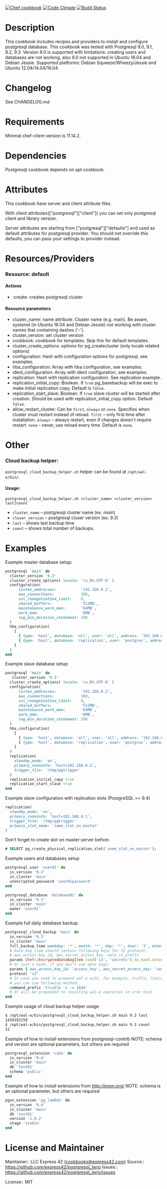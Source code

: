 [![Chef cookbook](https://img.shields.io/cookbook/v/postgresql_lwrp.svg)](https://github.com/express42/postgresql_lwrp)
[![Code Climate](https://codeclimate.com/github/express42/postgresql_lwrp/badges/gpa.svg)](https://codeclimate.com/github/express42/postgresql_lwrp)
[![Build Status](https://travis-ci.org/express42/postgresql_lwrp.svg)](https://travis-ci.org/express42/postgresql_lwrp)

Description
===========
This cookbook includes recipes and providers to install and configure postgresql database. This cookbook was tested with Postgresql 9.0, 9.1, 9.2, 9.3. Version 9.0 is supported with limitations: creating users and databases are not working, also 9.0 not supported in Ubuntu 16.04 and Debian Jessie.
Supported platforms: Debian Squeeze/Wheezy/Jessie and Ubuntu 12.04/14.04/16.04.

Changelog
=========
See CHANGELOG.md

Requirements
============
Minimal chef-client version is 11.14.2.

Dependencies
============
Postgresql cookbook depends on apt cookbook.

Attributes
==========
This cookbook have server and client attribute files.

With client attributes(["postgresql"]["client"]) you can set only postgresql client and library version.

Server attributes are starting from ["postgresql"]["defaults"] and used as default attributes for postgresql provider. You should not override this defaults, you can pass your settings to provider instead.

Resources/Providers
===================

### Resource: default

#### Actions

- :create: creates postgresql cluster

#### Resource parameters

- cluster_name: name attribute. Cluster name (e.g. main). Be aware, systemd (in Ubuntu 16.04 and Debian Jessie) not working with cluster names that containing dashes ('-').
- cluster_version: set cluster version
- cookbook: cookbook for templates. Skip this for default templates.
- cluster_create_options: options for pg_createcluster (only locale related options)
- configuration: Hash with configuration options for postgresql, see examples.
- hba_configuration: Array with hba configuration, see examples.
- ident_configuration: Array with ident configuration, see examples.
- replication: Hash with replication configuration. See replication example.
- replication_initial_copy: Boolean. If `true` pg_basebackup will be exec to make initial replication copy. Default is `false`.
- replication_start_slave: Boolean. If `true` slave cluster will be started after creation. Should be used with replication_initial_copy option. Default `false`.
- allow_restart_cluster: Can be `first`, `always` or `none`. Specifies when cluster must restart instead of reload. `first` – only first time after installation. `always` – always restart, even if changes doesn't require restart. `none` - never, use reload every time. Default is `none`.


Other
=====
### Cloud backup helper:

`postgresql_cloud_backup_helper.sh` helper can be found at `/opt/wal-e/bin/`.

#### Usage:

`postgresql_cloud_backup_helper.sh <cluster_name> <cluster_version> last|count`

- `cluster_name` – postgresql cluster name (ex. *main*)
- `cluser_version` – postgresql cluser version (ex. 9.3)
- `last` – shows last backup time
- `count` – shows total number of backups.

Examples
========
Example master database setup:

```ruby
postgresql 'main' do
  cluster_version '9.3'
  cluster_create_options( locale: 'ru_RU.UTF-8' )
  configuration(
      listen_addresses:           '192.168.0.2',
      max_connections:            300,
      ssl_renegotiation_limit:    0,
      shared_buffers:             '512MB',
      maintenance_work_mem:       '64MB',
      work_mem:                   '8MB',
      log_min_duration_statement: 200
  )
  hba_configuration(
    [
      { type: 'host', database: 'all', user: 'all', address: '192.168.0.0/24', method: 'md5' },
      { type: 'host', database: 'replication', user: 'postgres', address: '192.168.0.3/32', method: 'trust' }
    ]
  )
end
```

Example slave database setup:

```ruby
postgresql 'main' do
   cluster_version '9.3'
  cluster_create_options( locale: 'ru_RU.UTF-8' )
  configuration(
      listen_addresses:           '192.168.0.3',
      max_connections:            300,
      ssl_renegotiation_limit:    0,
      shared_buffers:             '512MB',
      maintenance_work_mem:       '64MB',
      work_mem:                   '8MB',
      log_min_duration_statement: 200
  )
  hba_configuration(
    [
      { type: 'host', database: 'all', user: 'all', address: '192.168.0.0/24', method: 'md5' },
      { type: 'host', database: 'replication', user: 'postgres', address: '192.168.0.2/32', method: 'trust' }
    ]
  )
  replication(
    standby_mode: 'on',
    primary_conninfo: 'host=192.168.0.1',
    trigger_file: '/tmp/pgtrigger'
  )
  replication_initial_copy true
  replication_start_slave true
end
```

Example slave configuration with replication slots (PostgreSQL >= 9.4)

```ruby
replication(
  standby_mode: 'on',
  primary_conninfo: 'host=192.168.0.1',
  trigger_file: '/tmp/pgtrigger'
  primary_slot_name: 'some_slot_on_master'
)
```
Don't forget to create slot on master server before:

```sql
# SELECT pg_create_physical_replication_slot('some_slot_on_master');
```

Example users and databases setup

```ruby
postgresql_user 'user01' do
  in_version '9.3'
  in_cluster 'main'
  unencrypted_password 'user01password'
end

postgresql_database 'database01' do
  in_version '9.3'
  in_cluster 'main'
  owner 'user01'
end
```

Example full daily database backup

```ruby
postgresql_cloud_backup 'main' do
  in_version '9.3'
  in_cluster 'main'
  full_backup_time weekday: '*', month: '*', day: '*', hour: '3', minute: '0'
  # Data bag item should contain following keys for S3 protocol:
  # aws_access_key_id, aws_secret_access_key, wale_s3_prefix
  params Chef::EncryptedDataBagItem.load('s3', 'secrets').to_hash.select {|i| i != "id"}
  # Or just a hash, if you don't use data bags:
  params { aws_access_key_id: 'access_key', aws_secret_access_key: 'secret_key', wale_s3_prefix: 's3_prefix' }
  protocol 's3'
  # In case you need to prepend wal-e with, for example, traffic limiter
  # you can use following method:
  command_prefix 'trickle -s -u 1024'
  # It will be prepended to resulting wal-e execution in cron task
end
```

Example usage of cloud backup helper usage

```bash
$ /opt/wal-e/bin/postgresql_cloud_backup_helper.sh main 9.3 last
1428192159
$ /opt/wal-e/bin/postgresql_cloud_backup_helper.sh main 9.3 count
31
```

Example of how to install extensions from postgresql-contrib
NOTE: schema and version are optional parameters, but others are required

```ruby
postgresql_extension 'cube' do
  in_version '9.4'
  in_cluster 'main'
  db 'test01'
  schema 'public'
end
```
Example of how to install extensions from http://pgxn.org/
NOTE: schema is an optional parameter, but others are required

```ruby
pgxn_extension 'pg_lambda' do
  in_version '9.4'
  in_cluster 'main'
  db 'test01'
  version '1.0.2'
  stage 'stable'
end
```


# License and Maintainer

Maintainer:: LLC Express 42 (<cookbooks@express42.com>)
Source:: https://github.com/express42/postgresql_lwrp
Issues:: https://github.com/express42/postgresql_lwrp/issues

License:: MIT
